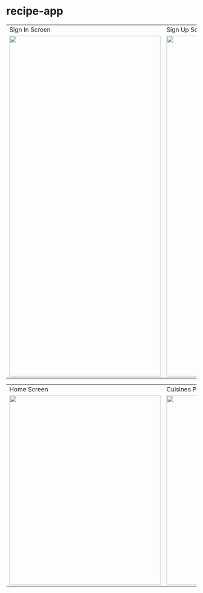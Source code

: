 # recipe-app


<table>
  <tr>
    <td>Sign In Screen</td>
     <td>Sign Up Screen</td>
  </tr>
  <tr>
    <td><img src="https://user-images.githubusercontent.com/102210237/210968544-16022f83-a1a7-4068-85fe-c9cd52c1061b.png" width=400 height=900></td>
    <td><img src="https://user-images.githubusercontent.com/102210237/210969000-184944e3-da7a-4d03-8045-e1ea59938feb.png" width=400 height=900></td>
  </tr>
 </table>
 
 
 
 <table>
  <tr>
    <td>Home Screen</td>
    <td>Cuisines Page</td>
    <td>French Cuisine</td>
  </tr>
  <tr>
    <td><img src="https://user-images.githubusercontent.com/102210237/210969010-1575d5e3-d225-481a-9057-3eae9c52098a.png" width=400 height=500></td>
    <td><img src="https://user-images.githubusercontent.com/102210237/210969030-79554bb4-5f8a-41ea-9b7a-5816c4827ae2.png" width=400 height=500></td>
    <td><img src="https://user-images.githubusercontent.com/102210237/210969042-6d6a303c-0056-4f79-9d04-b492adc46b4b.png" width=400 height=500></td>
  </tr>
 </table>


